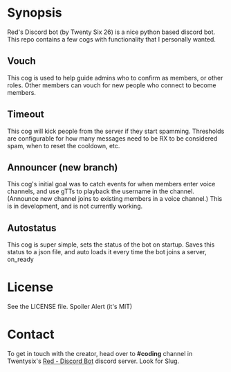 # Synopsis

Red's Discord bot (by Twenty Six 26) is a nice python based discord bot. This repo contains a few cogs with functionality that I personally wanted.

## Vouch

This cog is used to help guide admins who to confirm as members, or other roles. Other members can vouch for new people who connect to become members.

## Timeout

This cog will kick people from the server if they start spamming. Thresholds are configurable for how many messages need to be RX to be considered spam, when to reset the cooldown, etc.

## Announcer (new branch)

This cog's initial goal was to catch events for when members enter voice channels, and use gTTs to playback the username in the channel. (Announce new channel joins to existing members in a voice channel.) This is in development, and is not currently working.

## Autostatus

This cog is super simple, sets the status of the bot on startup. Saves this status to a json file, and auto loads it every time the bot joins a server, on_ready

# License

See the LICENSE file. Spoiler Alert (it's MIT)

# Contact

To get in touch with the creator, head over to **#coding** channel in Twentysix's [Red - Discord Bot](https://discordapp.com/invite/0k4npTwMvTpv9wrh) discord server. Look for Slug.

